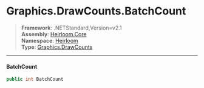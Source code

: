 # Graphics.DrawCounts.BatchCount

> **Framework**: .NETStandard,Version=v2.1  
> **Assembly**: [Heirloom.Core][0]  
> **Namespace**: [Heirloom][0]  
> **Type**: [Graphics.DrawCounts][1]

--------------------------------------------------------------------------------

#### BatchCount

```cs
public int BatchCount
```

[0]: ../Heirloom.Core.md
[1]: Heirloom.Graphics.DrawCounts.md
